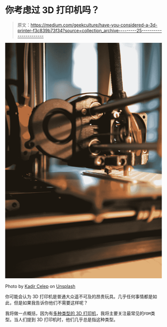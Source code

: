 # 你考虑过 3D 打印机吗？

> 原文：<https://medium.com/geekculture/have-you-considered-a-3d-printer-f3c839b73f34?source=collection_archive---------25----------------------->

![](img/a5405489d58b151d212d24c7367a85d9.png)

Photo by [Kadir Celep](https://unsplash.com/@kadircelep?utm_source=medium&utm_medium=referral) on [Unsplash](https://unsplash.com?utm_source=medium&utm_medium=referral)

你可能会认为 3D 打印机是普通大众遥不可及的昂贵玩具。几乎任何事情都是如此，但是如果我告诉你他们不需要这样呢？

我将做一点概括，因为有[多种类型的 3D 打印机](https://www.protolabs.com/resources/blog/types-of-3d-printing/)，我将主要关注最常见的`FDM`类型。当人们提到 3D 打印机时，他们几乎总是指这种类型。